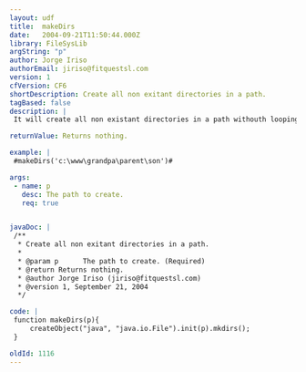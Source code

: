 ```yaml
---
layout: udf
title:  makeDirs
date:   2004-09-21T11:50:44.000Z
library: FileSysLib
argString: "p"
author: Jorge Iriso
authorEmail: jiriso@fitquestsl.com
version: 1
cfVersion: CF6
shortDescription: Create all non exitant directories in a path.
tagBased: false
description: |
 It will create all non existant directories in a path withouth looping by using java.io.File class.

returnValue: Returns nothing.

example: |
 #makeDirs('c:\www\grandpa\parent\son')#

args:
 - name: p
   desc: The path to create.
   req: true


javaDoc: |
 /**
  * Create all non exitant directories in a path.
  * 
  * @param p      The path to create. (Required)
  * @return Returns nothing. 
  * @author Jorge Iriso (jiriso@fitquestsl.com) 
  * @version 1, September 21, 2004 
  */

code: |
 function makeDirs(p){
     createObject("java", "java.io.File").init(p).mkdirs();
 }

oldId: 1116
---
```


